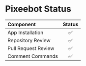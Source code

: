 # Pixeebot Status

| Component           |       Status       |
| :------------------ | :----------------: |
| App Installation    | :white_check_mark: |
| Repository Review   | :white_check_mark: |
| Pull Request Review | :white_check_mark: |
| Comment Commands    | :white_check_mark: |
